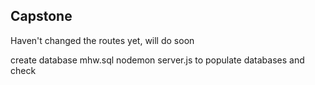 ## Capstone

Haven't changed the routes yet, will do soon

create database mhw.sql
nodemon server.js to populate databases and check